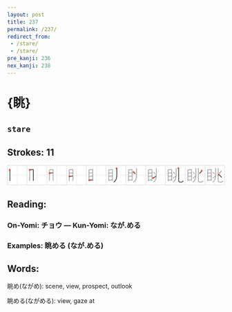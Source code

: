 ```yaml
---
layout: post
title: 237
permalink: /237/
redirect_from:
 - /stare/
 - /stare/
pre_kanji: 236
nex_kanji: 238
---
```


# {眺}

## `stare`

## Strokes: 11

<div class="stroke"><img src="../images/E79CBA.png" /></div>

## Reading:

### On-Yomi: チョウ &mdash; Kun-Yomi: なが.める

### Examples: 眺める (なが.める)

## Words:

眺め(ながめ): scene, view, prospect, outlook

眺める(ながめる): view, gaze at
